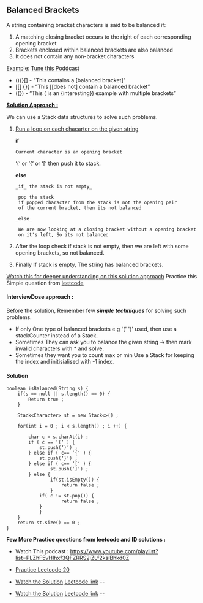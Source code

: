 ## Balanced Brackets

A string containing bracket characters is said to be balanced if:

1. A matching closing bracket occurs to the right of each corresponding opening bracket
2. Brackets enclosed within balanced brackets are also balanced
3. It does not contain any non-bracket characters

<u>Example:</u>   [Tune this Poddcast](https://www.youtube.com/playlist?list=PLZhF5vHIhxf3QFZRRS2jZLf2ksiBhkd0Z)

* (){}[] - "This contains a [balanced bracket]"
* [[] {}} - “This [[does not] contain a balanced bracket”
* ({}) - “This ( is an {interesting}) example with multiple brackets”  

<u>**Solution Approach :**</u>

We can use a Stack data structures to solve such problems.
1. <u>Run a loop on each chacarter on the given string</u>

   **if**

       Current character is an opening bracket
   	‘(‘ or ‘{‘  or ‘[‘ then push it to stack.
       
    **else**
       
       _if_ the stack is not empty_
  
   		pop the stack
   		if popped character from the stack is not the opening pair
   		of the current bracket, then its not balanced
       
       _else_
     
   		We are now looking at a closing bracket without a opening bracket
   		on it's left, So its not balanced
   
3. After the loop check if stack is not empty, then we are left with some opening brackets, so not balanced.
4. Finally If stack is empty, The string has balanced brackets.

[Watch this for deeper understanding on this solution approach](https://youtu.be/VWGk_Mo_gRU?si=_CyZnsBhWjCTkG31)
Practice this Simple question from [leetcode](https://leetcode.com/problems/valid-parentheses/)

#### InterviewDose approach :
Before the solution, Remember few _**simple techniques**_ for solving such problems.

* If only One type of balanced brackets e.g '(' ')' used, then use a stackCounter instead of a Stack.
* Sometimes They can ask you to balance the given string -> then mark invalid characters with * and solve.
* Sometimes they want you to count max or min Use a Stack for keeping the index and initisialised with -1 index.

#### Solution
```
boolean isBalanced(String s) {
	if(s == null || s.length() == 0) {
  		Return true ;
  	}
  
  	Stack<Character> st = new Stack<>() ;
  
  	for(int i = 0 ; i < s.length() ; i ++) {

  		char c = s.charAt(i) ;
  		if ( c == ‘(‘ ) {
  			st.push(‘)’) ;
  		} else if ( c== ‘{‘ ) {
  			st.push(‘}’) ;
  		} else if ( c== ‘[‘ ) {
        		st.push(‘]’) ;
		} else {
  	    		if(st.isEmpty()) {
  		    		return false ;
  	    		}
  	  		if( c != st.pop()) {
        			return false ;
			}
    		}
  	}
  	return st.size() == 0 ;
}
```

**Few More Practice questions from leetcode and ID solutions :**

* Watch This podcast : https://www.youtube.com/playlist?list=PLZhF5vHIhxf3QFZRRS2jZLf2ksiBhkd0Z

* [Practice Leetcode 20](https://leetcode.com/problems/longest-valid-parentheses/)

* [Watch the Solution](https://youtu.be/slkTFARW4Pk?si=OffRL-ywtG5iLLa5) [Leetcode link](https://leetcode.com/problems/minimum-remove-to-make-valid-parentheses/) -- 

* [Watch the Solution](https://youtu.be/LScsC-C5gvg?si=n-nd6YU2YkAjYaXb) [Leetcode link](https://leetcode.com/problems/minimum-insertions-to-balance-a-parentheses-string/) -- 

